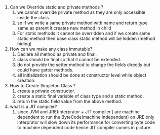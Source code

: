 1. Can we Override static and private methods ? 
   1. we cannot override private method as they are only accessible inside the class
   2. so if we write a same private method with name and return type same as parent it creates new method in child
   3. For static methods it cannot be overridden and if we create same static method then base class static method will be hidden (method hiding)
2. How can we make any class immutable?
   1. Declare all method as private and final.
   2. class should be final so that it cannot be extended.
   3. do not provide the setter method to change the fields directly but could have getter methods.
   4. all initialization should be done at constructor level while object creation.
3. How to Create Singleton Class ?
   1. create a private constructor.
   2. create a static final variable of class type and a static method.
   3. return the static field value from the above method.
4. what is a JIT compiler?
   1. since JVM and JRE(Interprator + JIT compiler ) are machine dependent to run the ByteCode(machine independent) on JRE only 
      interprator will slow down its performance for converting byte code to machine dependent code hence JIT compiler comes in picture.